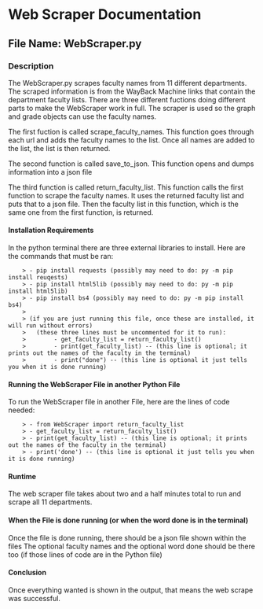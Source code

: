 # Web Scraper Documentation

## File Name: WebScraper.py 

### Description
The WebScraper.py scrapes faculty names from 11 different departments. The scraped information is from the WayBack Machine links that contain the department faculty lists. There are three different fuctions doing different parts to make the WebScraper work in full. The scraper is used so the graph and grade objects can use the faculty names.

The first fuction is called scrape_faculty_names. This function goes through each url and adds the faculty names to the list. Once all names are added to the list, the list is then returned.

The second function is called save_to_json. This function opens and dumps information into a json file

The third function is called return_faculty_list. This function calls the first function to scrape the faculty names. It uses the returned faculty list and puts that to a json file. Then the faculty list in this function, which is the same one from the first function, is returned.

#### Installation Requirements
In the python terminal there are three external libraries to install. Here are the commands that must be ran:

        > - pip install requests (possibly may need to do: py -m pip install reuqests)
        > - pip install html5lib (possibly may need to do: py -m pip install html5lib)
        > - pip install bs4 (possibly may need to do: py -m pip install bs4)
        >
        > (if you are just running this file, once these are installed, it will run without errors)
        >   (these three lines must be uncommented for it to run):
        >        - get_faculty_list = return_faculty_list()
        >        - print(get_faculty_list) -- (this line is optional; it prints out the names of the faculty in the terminal)
        >        - print("done") -- (this line is optional it just tells you when it is done running)


#### Running the WebScraper File in another Python File
To run the WebScraper file in another File, here are the lines of code needed:

        > - from WebScraper import return_faculty_list
        > - get_faculty_list = return_faculty_list()
        > - print(get_faculty_list) -- (this line is optional; it prints out the names of the faculty in the terminal)
        > - print('done') -- (this line is optional it just tells you when it is done running)


#### Runtime
The web scraper file takes about two and a half minutes total to run and scrape all 11 departments.

#### When the File is done running (or when the word done is in the terminal) 
Once the file is done running, there should be a json file shown within the files
The optional faculty names and the optional word done should be there too (if those lines of code are in the Python file)

#### Conclusion
Once everything wanted is shown in the output, that means the web scrape was successful.
